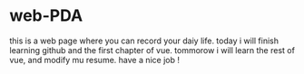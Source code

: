 # web-PDA
this is a web page where you can record your daiy life.
today i will finish learning github and the first chapter of vue.
tommorow i will learn the rest of vue, and modify mu resume.
have a nice job !
